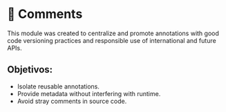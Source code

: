 # 💬 Comments

This module was created to centralize and promote annotations with good code versioning practices and responsible use of international and future APIs.

## Objetivos:
- Isolate reusable annotations.
- Provide metadata without interfering with runtime.
- Avoid stray comments in source code.
